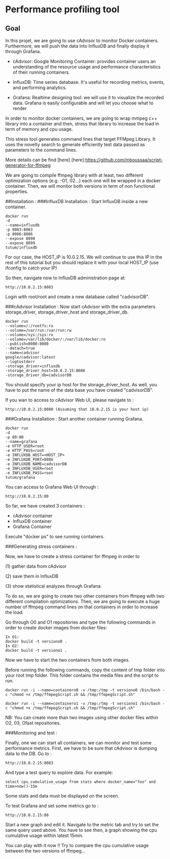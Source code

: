 # Performance profiling tool
## Goal
In this projet, we are going to use cAdvisor to monitor Docker containers. Furthermore, we will push the data into InfluxDB and finally display it through Grafana.

- cAdvisor: Google Monitoring Container: provides container users an understanding of the resource usage and performance characteristics of their running containers.
    
- InfluxDB: Time series database. It's useful for recording metrics, events, and performing analytics.

- Grafana: Realtime designing tool: we will use it to visualize the recorded data. Grafana is easily configurable and will let you choose what to render
    
In order to monitor docker containers, we are going to wrap mmpeg c++ library into a container and then, stress that library to increase the load in term of memory and cpu usage.

This stress tool generates command lines that target FFMpeg Library. It uses the novelty search to generate efficiently test data passed as parameters to the command lines.

More details can be find [here]
[here]:https://github.com/mboussaa/script-generator-for-ffmpeg

We are going to compile ffmpeg library with at least, two different optimization options (e.g. -O1, 02...) each one will be wrapped in a docker container. Then, we will monitor both versions in term of non functional properties.

##Installation : 
###InfluxDB Installation :
Start InfluxDB inside a new container.

	docker run   
	-d 
	--name=influxdb  
	-p 8083:8083   
	-p 8086:8086   
	--expose 8090   
	--expose 8099   
	tutum/influxdb

For our case, the HOST_IP is 10.0.2.15. We will continue to use this IP in the rest of this tutorial but you should replace it with your local HOST_IP (use ifconfig to catch your IP)

So then, navigate now to InfluxDB administration page at:

	http://10.0.2.15:8083 

Login with root/root and create a new database called "cadvisorDB".

###cAdvisor Installation :
Now start cAdvisor with the extra parameters storage_driver, storage_driver_host and storage_driver_db.

	docker run      
	--volume=/:/rootfs:ro      
	--volume=/var/run:/var/run:rw      
	--volume=/sys:/sys:ro      
	--volume=/var/lib/docker/:/var/lib/docker:ro      
	--publish=8080:8080      
	--detach=true      
	--name=cadvisor      
	google/cadvisor:latest   
	--logtostderr    
	-storage_driver=influxdb     
	-storage_driver_host=10.0.2.15:8086 
	-storage_driver_db=cadvisorDB  
    
You should specify your ip host for the storage_driver_host. As well, you have to put the name of the data base you have created "cadvisorDB".

If you wan to access to cAdvisor Web UI, please navigate to : 

	http://10.0.2.15:8080 (Assuming that 10.0.2.15 is your host ip)

###Grafana Installation :
Start another container running Grafana.

	docker run 
	-d 
	-p 80:80  
	--name=grafana   
	-e HTTP_USER=root    
	-e HTTP_PASS=root     
	-e INFLUXDB_HOST=<HOST_IP>     
	-e INFLUXDB_PORT=8086  
	-e INFLUXDB_NAME=cadvisorDB 
	-e INFLUXDB_USER=root 
	-e INFLUXDB_PASS=root      
	tutum/grafana
    
You can access to Grafana Web UI through : 
    
	http://10.0.2.15:80

So far, we have created 3 containers :
  - cAdvisor container
  - InfluxDB container
  - Grafana Container

Execute "docker ps" to see running containers.

###Generating stress containers : 
 
Now, we have to create a stress container for ffmpeg in order to 

(1) gather data from cAdvisor 

(2) save them in InfluxDB 

(3) show statistical analyzes through Grafana.

To do so, we are going to create two other containers from ffmpeg with two different compilation optimizations. Then, we are going to execute a huge number of ffmpeg command lines on that containers in order to increase the load.

Go through O0 and O1 repositories and type the following commands in order to create docker images from docker files:

    In O1:
    docker build -t versiono0 .
    In O2:
    docker build -t versiono1 .

Now we have to start the two containers from both images.

Before running the following commands, copy the content of tmp folder into your root tmp folder. This folder contains the media files and the script to run.

	docker run -i --name=containero0 -v /tmp:/tmp -t versiono0 /bin/bash -c "chmod +x /tmp/ffmpegScript.sh && /tmp/ffmpegScript.sh"

	docker run -i --name=containero1 -v /tmp:/tmp -t versiono1 /bin/bash -c "chmod +x /tmp/ffmpegScript.sh && /tmp/ffmpegScript.sh"

NB: You can create more than two images using other docker files within O2, 03, Ofast repositories.

###Monitoring and test :

Finally, one we can start all containers, we can monitor and test some performance metrics.
First, we have to be sure that cAdvisor is dumping data to the DB. Go to :

    http://10.0.2.15:8083
And type a test query to explore data. For example: 

    select cpu_cumulative_usage from stats where docker_name="foo" and time>now()-15m
    
Some stats and data must be displayed on the screen.

To test Grafana and set some metrics go to :
 
    http://10.0.2.15:80

Start a new graph and edit it. Navigate to the metric tab and try to set the same query used above. You have to see then, a graph showing the cpu cumulative usage within latest 15min.

You can play with it now !! Try to compare the cpu cumulative usage between the two versions of ffmpeg...

    










